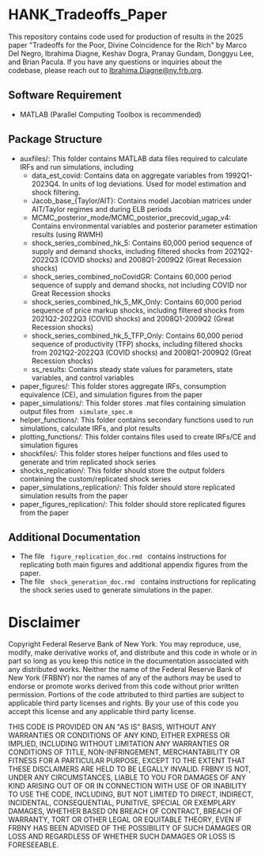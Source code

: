 # HANK_Tradeoffs_Paper
This repository contains code used for production of results in the 2025 paper "Tradeoffs for the Poor, Divine Coincidence for the Rich" by Marco Del Negro, Ibrahima Diagne, Keshav Dogra, Pranay Gundam, Donggyu Lee, and Brian Pacula. If you have any questions or inquiries about the codebase, please reach out to Ibrahima.Diagne@ny.frb.org.

## Software Requirement
- MATLAB (Parallel Computing Toolbox is recommended)

## Package Structure
- auxfiles/: This folder contains MATLAB data files required to calculate IRFs and run simulations, including
  - data_est_covid: Contains data on aggregate variables from 1992Q1-2023Q4. In units of log deviations. Used for model estimation and shock filtering.
  - Jacob_base_{Taylor/AIT}: Contains model Jacobian matrices under AIT/Taylor regimes and during ELB periods
  - MCMC_posterior_mode/MCMC_posterior_precovid_ugap_v4: Contains environmental variables and posterior parameter estimation results (using RWMH)
  - shock_series_combined_hk_5: Contains 60,000 period sequence of supply and demand shocks, including filtered shocks from 2021Q2-2022Q3 (COVID shocks) and 2008Q1-2009Q2 (Great Recession shocks)
  - shock_series_combined_noCovidGR: Contains 60,000 period sequence of supply and demand shocks, not including COVID nor Great Recession shocks
  - shock_series_combined_hk_5_MK_Only: Contains 60,000 period sequence of price markup shocks, including filtered shocks from 2021Q2-2022Q3 (COVID shocks) and 2008Q1-2009Q2 (Great Recession shocks)
  - shock_series_combined_hk_5_TFP_Only: Contains 60,000 period sequence of productivity (TFP) shocks, including filtered shocks from 2021Q2-2022Q3 (COVID shocks) and 2008Q1-2009Q2 (Great Recession shocks)
  - ss_results: Contains steady state values for parameters, state variables, and control variables
- paper_figures/: This folder stores aggregate IRFs, consumption equivalence (CE), and simulation figures from the paper
- paper_simulations/: This folder stores .mat files containing simulation output files from <code> simulate_spec.m </code>
- helper_functions/: This folder contains secondary functions used to run simulations, calculate IRFs, and plot results
- plotting_functions/: This folder contains files used to create IRFs/CE and simulation figures
- shockfiles/: This folder stores helper functions and files used to generate and trim replicated shock series
- shocks_replication/: This folder should store the output folders containing the custom/replicated shock series
- paper_simulations_replication/: This folder should store replicated simulation results from the paper
- paper_figures_replication/: This folder should store replicated figures from the paper

## Additional Documentation
- The file <code> figure_replication_doc.rmd </code> contains instructions for replicating both main figures and additional appendix figures from the paper.
- The file <code> shock_generation_doc.rmd </code> contains instructions for replicating the shock series used to generate simulations in the paper.

# Disclaimer
Copyright Federal Reserve Bank of New York. You may reproduce, use, modify, make derivative works of, and distribute and this code in whole or in part so long as you keep this notice in the documentation associated with any distributed works. Neither the name of the Federal Reserve Bank of New York (FRBNY) nor the names of any of the authors may be used to endorse or promote works derived from this code without prior written permission. Portions of the code attributed to third parties are subject to applicable third party licenses and rights. By your use of this code you accept this license and any applicable third party license.

THIS CODE IS PROVIDED ON AN "AS IS" BASIS, WITHOUT ANY WARRANTIES OR CONDITIONS OF ANY KIND, EITHER EXPRESS OR IMPLIED, INCLUDING WITHOUT LIMITATION ANY WARRANTIES OR CONDITIONS OF TITLE, NON-INFRINGEMENT, MERCHANTABILITY OR FITNESS FOR A PARTICULAR PURPOSE, EXCEPT TO THE EXTENT THAT THESE DISCLAIMERS ARE HELD TO BE LEGALLY INVALID. FRBNY IS NOT, UNDER ANY CIRCUMSTANCES, LIABLE TO YOU FOR DAMAGES OF ANY KIND ARISING OUT OF OR IN CONNECTION WITH USE OF OR INABILITY TO USE THE CODE, INCLUDING, BUT NOT LIMITED TO DIRECT, INDIRECT, INCIDENTAL, CONSEQUENTIAL, PUNITIVE, SPECIAL OR EXEMPLARY DAMAGES, WHETHER BASED ON BREACH OF CONTRACT, BREACH OF WARRANTY, TORT OR OTHER LEGAL OR EQUITABLE THEORY, EVEN IF FRBNY HAS BEEN ADVISED OF THE POSSIBILITY OF SUCH DAMAGES OR LOSS AND REGARDLESS OF WHETHER SUCH DAMAGES OR LOSS IS FORESEEABLE.
